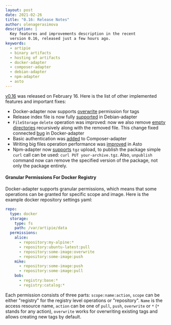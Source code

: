 ```yaml
---
layout: post
date: 2021-02-26
title: "0.16: Release Notes"
author: olenagerasimova
description: |
  Key features and improvements description in the recent
  version 0.16, released just a few hours ago.
keywords:
  - artipie
  - binary artifacts
  - hosting of artifacts
  - docker-adapter
  - composer-adapter
  - debian-adapter
  - npm-adapter
  - asto
---
```


[v0.16](https://github.com/artipie/artipie/releases/tag/0.16) was released on February 16. 
Here is the list of other implemented features and important fixes:
- Docker-adapter now supports [overwrite](https://github.com/artipie/docker-adapter/issues/434) 
permission for tags
- Release index file is now fully [supported](https://github.com/artipie/debian-adapter/issues/41) in Debian-adapter
- `FileStorage` `delete` operation was improved: now we also remove [empty directories](https://github.com/artipie/asto/issues/302) 
recursively along with the removed file. This change fixed connected 
[bug](https://github.com/artipie/docker-adapter/issues/435) in Docker-adapter
- Basic authentication was [added](https://github.com/artipie/composer-adapter/issues/71) to Composer-adapter
- Writing big files operation performance was [improved](https://github.com/artipie/asto/pull/304) in Asto
- Npm-adapter now [supports](https://github.com/artipie/npm-adapter/issues/188) `tgz` upload, 
to publish the package simple `curl` call can be used: `curl PUT your-archive.tgz`. Also, `unpublish`
command now can remove the specified version of the package, not only the package entirely.

#### Granular Permissions For Docker Registry
Docker-adapter supports granular permissions, which means that some operations can be granted for 
specific scope and image. Here is the example docker repository settings yaml:
```yaml
repo:
  type: docker
  storage:
    type: fs
    path: /var/artipie/data
  permissions:
    alice:
      - repository:my-alpine:*
      - repository:ubuntu-latest:pull
      - repository:some-image:overwrite
      - repository:some-image:push
    mike:
      - repository:some-image:push
      - repository:some-image:pull
    bob:
      - registry:base:*
      - registry:catalog:*
```
Each permission consists of three parts: `scope:name:action`, `scope` can be either "registry" for 
the registry level operations or "repository". `Name` is the access resource name, `action` can be 
one of `pull`, `push`, `overwrite` or `*` (`*` stands for any action), `overwrite` works 
for overwriting existing tags and allows creating new tags by default. 
